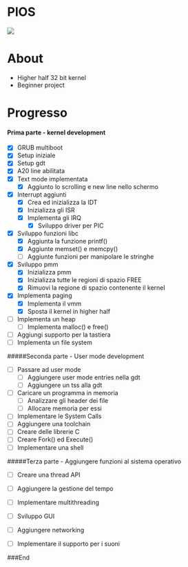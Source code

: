 # PlOS

![](https://encrypted-tbn0.gstatic.com/images?q=tbn:ANd9GcSOAsaricerkn1OjqMX8KsE4JZkMvvNm8eAfQ&usqp=CAU)

# About

- Higher half 32 bit kernel
- Beginner project


# Progresso

#### Prima parte - kernel development
- [x] GRUB multiboot
- [x] Setup iniziale
- [x] Setup gdt
- [x] A20 line abilitata
- [x] Text mode implementata
    - [x] Aggiunto lo scrolling e new line nello schermo
- [x] Interrupt aggiunti
	- [x] Crea ed inizializza la IDT
	- [x] Inizializza gli ISR
	- [x] Implementa gli IRQ
		- [x] Sviluppo driver per PIC
- [x] Sviluppo funzioni libc
	- [x] Aggiunta la funzione printf()
	- [x] Aggiunte memset() e memcpy()
	- [ ] Aggiunte funzioni per manipolare le stringhe
- [x] Sviluppo pmm
	- [x] Inizializza pmm
	- [x] Inizializza tutte le regioni di spazio FREE
	- [x] Rimuovi la regione di spazio contenente il kernel
- [x] Implementa paging
	- [x] Implementa il vmm
	- [x] Sposta il kernel in higher half
- [ ] Implementa un heap
	- [ ] Implementa malloc() e free()
- [ ] Aggiungi supporto per la tastiera
- [ ] Implementa un file system

#####Seconda parte - User mode development
- [ ] Passare ad user mode
	- [ ] Aggiungere user mode entries nella gdt
	- [ ] Aggiungere un tss alla gdt
- [ ] Caricare un programma in memoria
	- [ ] Analizzare gli header dei file
	- [ ] Allocare memoria per essi
- [ ] Implementare le System Calls
- [ ] Aggiungere una toolchain
- [ ] Creare delle librerie C
- [ ] Creare Fork() ed Execute()
- [ ] Implementare una shell

#####Terza parte - Aggiungere funzioni al sistema operativo
- [ ] Creare una thread API
- [ ] Aggiungere la gestione del tempo 
- [ ] Implementare multithreading
- [ ] Sviluppo GUI
- [ ] Aggiungere networking
- [ ] Implementare il supporto per i suoni



###End